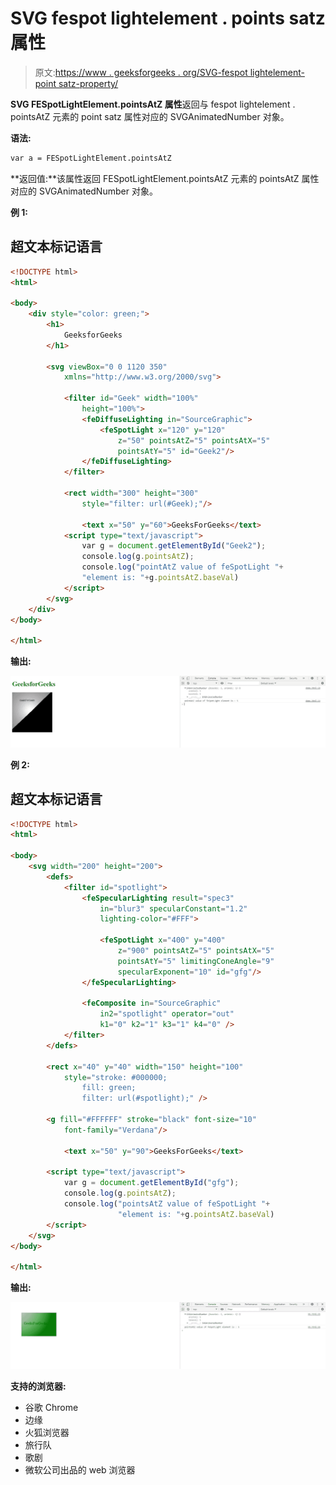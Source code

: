 # SVG fespot lightelement . points satz 属性

> 原文:[https://www . geeksforgeeks . org/SVG-fespot lightelement-point satz-property/](https://www.geeksforgeeks.org/svg-fespotlightelement-pointsatz-property/)

**SVG FESpotLightElement.pointsAtZ 属性**返回与 fespot lightelement . pointsAtZ 元素的 point satz 属性对应的 SVGAnimatedNumber 对象。

**语法:**

```html
var a = FESpotLightElement.pointsAtZ
```

**返回值:**该属性返回 FESpotLightElement.pointsAtZ 元素的 pointsAtZ 属性对应的 SVGAnimatedNumber 对象。

**例 1:**

## 超文本标记语言

```html
<!DOCTYPE html> 
<html> 

<body> 
    <div style="color: green;"> 
        <h1> 
            GeeksforGeeks 
        </h1> 

        <svg viewBox="0 0 1120 350"
            xmlns="http://www.w3.org/2000/svg"> 

            <filter id="Geek" width="100%"
                height="100%"> 
                <feDiffuseLighting in="SourceGraphic"> 
                    <feSpotLight x="120" y="120"
                        z="50" pointsAtZ="5" pointsAtX="5"
                        pointsAtY="5" id="Geek2"/> 
                </feDiffuseLighting> 
            </filter> 

            <rect width="300" height="300"
                style="filter: url(#Geek);"/>

                <text x="50" y="60">GeeksForGeeks</text>
            <script type="text/javascript">
                var g = document.getElementById("Geek2");
                console.log(g.pointsAtZ);
                console.log("pointAtZ value of feSpotLight "+
                "element is: "+g.pointsAtZ.baseVal)
            </script>
        </svg> 
    </div> 
</body> 

</html>
```

**输出:**

![](img/6d5a0db7cfe5b346d4c4fbe2638ac7e2.png)

**例 2:**

## 超文本标记语言

```html
<!DOCTYPE html> 
<html> 

<body> 
    <svg width="200" height="200"> 
        <defs> 
            <filter id="spotlight"> 
                <feSpecularLighting result="spec3"
                    in="blur3" specularConstant="1.2"
                    lighting-color="#FFF"> 

                    <feSpotLight x="400" y="400"
                        z="900" pointsAtZ="5" pointsAtX="5"
                        pointsAtY="5" limitingConeAngle="9"
                        specularExponent="10" id="gfg"/> 
                </feSpecularLighting> 

                <feComposite in="SourceGraphic"
                    in2="spotlight" operator="out"
                    k1="0" k2="1" k3="1" k4="0" /> 
            </filter> 
        </defs> 

        <rect x="40" y="40" width="150" height="100"
            style="stroke: #000000; 
                fill: green; 
                filter: url(#spotlight);" /> 

        <g fill="#FFFFFF" stroke="black" font-size="10"
            font-family="Verdana"/> 

            <text x="50" y="90">GeeksForGeeks</text> 

        <script type="text/javascript">
            var g = document.getElementById("gfg");
            console.log(g.pointsAtZ);
            console.log("pointsAtZ value of feSpotLight "+
                        "element is: "+g.pointsAtZ.baseVal)
        </script>
    </svg> 
</body> 

</html>
```

**输出:**

![](img/7840a5aef623a15831c7349b2c45ecee.png)

**支持的浏览器:**

*   谷歌 Chrome
*   边缘
*   火狐浏览器
*   旅行队
*   歌剧
*   微软公司出品的 web 浏览器